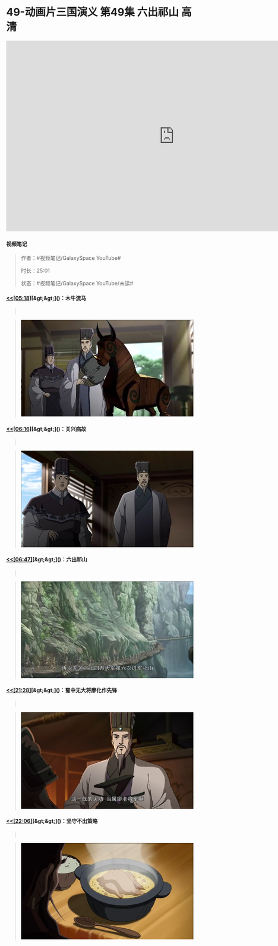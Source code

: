 # 49-动画片三国演义 第49集 六出祁山 高清

<iframe sandbox="allow-top-navigation-by-user-activation allow-same-origin allow-forms allow-scripts allow-popups" src="https://www.youtube.com/embed/fJNxJmPqE0Q" data-src="" border="0" frameborder="no" framespacing="0" allowfullscreen="true" style="height: 513px; width: 903px; pointer-events: none;"></iframe>

#### <span data-type="text" style="text-shadow: 1px 1px var(--b3-theme-surface-lighter), 2px 2px var(--b3-theme-surface-lighter), 3px 3px var(--b3-theme-surface-lighter), 4px 4px var(--b3-theme-surface-lighter);">视频笔记</span>

> 作者：#视频笔记/GalaxySpace YouTube#​
>
> 时长：25:01
>
> 状态：#视频笔记/GalaxySpace YouTube/未读#​

#### [&lt;&lt;]()​[[05:18]](## "https://www.youtube.com/embed/fJNxJmPqE0Q")​[&gt;&gt;]()：木牛流马

> ‍

> ​![image](assets/screenshot-20241110051619-x4fdzxn.png)​

#### [&lt;&lt;]()​[[06:16]](## "https://www.youtube.com/embed/fJNxJmPqE0Q")​[&gt;&gt;]()：关兴病故

> ‍

> ​![image](assets/screenshot-20241110051651-lbypph9.png)​

#### [&lt;&lt;]()​[[06:47]](## "https://www.youtube.com/embed/fJNxJmPqE0Q")​[&gt;&gt;]()：六出祁山

> ‍

> ​![image](assets/screenshot-20241110051709-k92jzx7.png)​

#### [&lt;&lt;]()​[[21:28]](## "https://www.youtube.com/embed/fJNxJmPqE0Q")​[&gt;&gt;]()：蜀中无大将廖化作先锋

> ‍

> ​![image](assets/screenshot-20241110052533-r9tei7i.png)​

#### [&lt;&lt;]()​[[22:06]](## "https://www.youtube.com/embed/fJNxJmPqE0Q")​[&gt;&gt;]()：坚守不出策略

> ‍

> ​![image](assets/screenshot-20241110052621-1ryo2hk.png)​

‍
